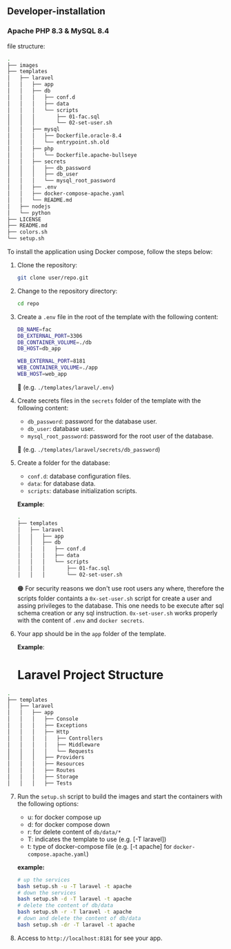 ## Developer-installation

### Apache PHP 8.3 & MySQL 8.4

file structure:

```bash
.
├── images
├── templates
│   ├── laravel
│   │   ├── app
│   │   ├── db
│   │   │   ├── conf.d
│   │   │   ├── data
│   │   │	└── scripts
│   │   │	    ├── 01-fac.sql
│   │   │	    └── 02-set-user.sh
│   │   ├── mysql
│   │   │   ├── Dockerfile.oracle-8.4
│   │   │   └── entrypoint.sh.old
│   │   ├── php
│   │   │   └── Dockerfile.apache-bullseye
│   │   ├── secrets
│   │   │   ├── db_password
│   │   │   ├── db_user
│   │   │   └── mysql_root_password
│   │   ├── .env
│   │   ├── docker-compose-apache.yaml
│   │   └── README.md
│   ├── nodejs
│   └── python
├── LICENSE
├── README.md
├── colors.sh
└── setup.sh

```

To install the application using Docker compose, follow the steps below:

1. Clone the repository:

    ```bash
    git clone user/repo.git
    ```

2. Change to the repository directory:

    ```bash
    cd repo
    ```

3. Create a `.env` file in the root of the template with the following content:

    ```bash
    DB_NAME=fac
    DB_EXTERNAL_PORT=3306
    DB_CONTAINER_VOLUME=./db
    DB_HOST=db_app

    WEB_EXTERNAL_PORT=8181
    WEB_CONTAINER_VOLUME=./app
    WEB_HOST=web_app
    ```
    🔶 (e.g. `./templates/laravel/.env`)

4. Create secrets files in the `secrets` folder of the template with the following content:
    - `db_password`: password for the database user.
    - `db_user`: database user.
    - `mysql_root_password`: password for the root user of the database.

    🔶 (e.g. `./templates/laravel/secrets/db_password`)


5. Create a folder for the database:
    - `conf.d`: database configuration files.
    - `data`: for database data.
    - `scripts`: database initialization scripts.

    **Example**:

    ```bash
    .
    ├── templates
    │   ├── laravel
    │   │   ├── app
    │   │   ├── db
    │   │   │   ├── conf.d
    │   │   │   ├── data
    │   │   │	└── scripts
    │   │   │	    ├── 01-fac.sql
    │   │   │	    └── 02-set-user.sh
    ``` 

    🟠 For security reasons we don't use root users any where, therefore the scripts folder containts a `0x-set-user.sh` script for create a user and assing privileges to the database. This one needs to be execute after sql schema creation or any sql instruction. `0x-set-user.sh` works properly with the content of `.env` and `docker secrets`. 

6. Your app should be in the `app` folder of the template.

    **Example**:

    # Laravel Project Structure

```bash
.
├── templates
│   ├── laravel
│   │   ├── app
│   │   │   ├── Console
│   │   │   ├── Exceptions
│   │   │   ├── Http
│   │   │   │   ├── Controllers
│   │   │   │   ├── Middleware
│   │   │   │   └── Requests
│   │   │   ├── Providers
│   │   │   ├── Resources
│   │   │   ├── Routes
│   │   │   ├── Storage
│   │   │   ├── Tests

```


7. Run the `setup.sh` script to build the images and start the containers with the following options:
    * u: for docker compose up
    * d: for docker compose down
    * r: for delete content of `db/data/*`
    * T: indicates the template to use (e.g. [-T laravel])
    * t: type of docker-compose file (e.g. [-t apache] for `docker-compose.apache.yaml`)

    **example:**
    ```bash
    # up the services
    bash setup.sh -u -T laravel -t apache
    # down the services
    bash setup.sh -d -T laravel -t apache
    # delete the content of db/data
    bash setup.sh -r -T laravel -t apache
    # down and delete the content of db/data
    bash setup.sh -dr -T laravel -t apache
    ```

8. Access to `http://localhost:8181` for see your app.



